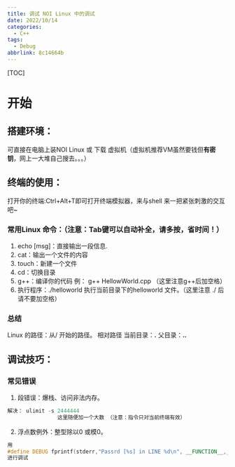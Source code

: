 ```yaml
---
title: 调试 NOI Linux 中的调试
date: 2022/10/14
categories:
  - C++
tags:
  - Debug
abbrlink: 8c14664b
---
```



[TOC]
# 开始
## 搭建环境：
可直接在电脑上装NOI Linux 或 下载 虚拟机（虚拟机推荐VM虽然要钱但**有密钥**，网上一大堆自己搜去。。。）
 

## 终端的使用：
打开你的终端:Ctrl+Alt+T即可打开终端模拟器，来与shell 来一把紧张刺激的交互吧~

### 常用Linux 命令：（注意：Tab键可以自动补全，请多按，省时间！）
1. echo [msg]：直接输出一段信息.
2. cat：输出一个文件的内容 
3. touch：新建一个文件
4. cd：切换目录
5. g++：编译你的代码 例： g++ HellowWorld.cpp （这里注意g++后加空格）
6. 执行程序：./helloworld 执行当前目录下的helloworld 文件。（这里注意 ./ 后请不要加空格）

### 总结
Linux 的路径：从/ 开始的路径。
相对路径
当前目录：**.**
父目录：**..**

## 调试技巧：
### 常见错误
1. 段错误：爆栈、访问非法内存。
```cpp
解决： ulimit -s 2444444
                这里随便加一个大数 （注意：指令只对当前终端有效）
```
2. 浮点数例外：整型除以0 或模0。
```cpp
用
#define DEBUG fprintf(stderr,"Passrd [%s] in LINE %d\n", __FUNCTION__,__LINE__)；
进行调试

```